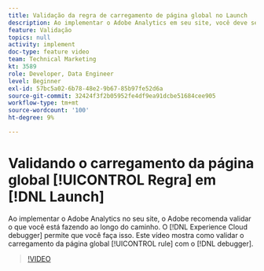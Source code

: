 ```yaml
---
title: Validação da regra de carregamento de página global no Launch
description: Ao implementar o Adobe Analytics em seu site, você deve ser capaz de validar o que está fazendo ao longo do caminho. O depurador de Experience Cloud para o resgate! Este vídeo mostra como validar sua regra de carregamento de página global com o depurador da .
feature: Validação
topics: null
activity: implement
doc-type: feature video
team: Technical Marketing
kt: 3589
role: Developer, Data Engineer
level: Beginner
exl-id: 57bc5a02-6b78-48e2-9b67-85b97fe52d6a
source-git-commit: 32424f3f2b05952fe4df9ea91dcbe51684cee905
workflow-type: tm+mt
source-wordcount: '100'
ht-degree: 9%

---
```


# Validando o carregamento da página global [!UICONTROL Regra] em [!DNL Launch]

Ao implementar o Adobe Analytics no seu site, o Adobe recomenda validar o que você está fazendo ao longo do caminho. O [!DNL Experience Cloud debugger] permite que você faça isso. Este vídeo mostra como validar o carregamento da página global [!UICONTROL rule] com o [!DNL debugger].

>[!VIDEO](https://video.tv.adobe.com/v/28776/?quality=12)
